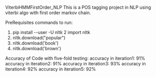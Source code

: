 ViterbiHMMFirstOrder_NLP
This is a POS tagging project in NLP  using viterbi algo with first order markov chain.

PreRequisites commands to run:
1. pip install --user -U nltk
2  import nltk
3. nltk.download("popular")
4. nltk.download('book')
5. nltk.download('brown')


Accuracy of Code with five-fold testing:
    accuracy in iteration1: 91%
    accuracy in iteration2: 91%
    accuracy in iteration3: 93%
    accuracy in iteration4: 92%
    accuracy in iteration5: 92%
